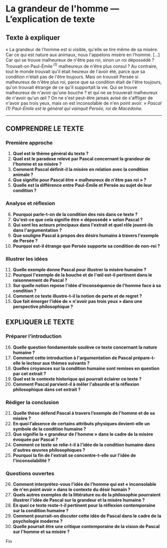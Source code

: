 # La grandeur de l'homme — L’explication de texte

## Texte à expliquer
« La grandeur de l'homme est si visible, qu'elle se tire même de sa misère. Car ce qui est nature aux animaux, nous l'appelons misère en l'homme. […] Car qui se trouve malheureux de n'être pas roi, sinon un roi dépossédé ? Trouvait-on Paul-Émile&#x202F;<sup>(1)</sup> malheureux de n'être plus consul ? Au contraire, tout le monde trouvait qu'il était heureux de l'avoir été, parce que sa condition n'était pas de l'être toujours. Mais on trouvait Persée si malheureux de n'être plus roi, parce que sa condition était de l'être toujours, qu'on trouvait étrange de ce qu'il supportait la vie. Qui se trouve malheureux de n'avoir qu'une bouche ? et qui ne se trouverait malheureux de n'avoir qu'un œil ? On ne s'est peut-être jamais avisé de s'affliger de n'avoir pas trois yeux, mais on est inconsolable de n'en point avoir. »
*Pascal*  
*(1) Paul-Émile est le général qui vainquit Persée, roi de Macédoine.*

---

## COMPRENDRE LE TEXTE

### Première approche

1. **Quel est le thème général du texte ?**  
2. **Quel est le paradoxe relevé par Pascal concernant la grandeur de l'homme et sa misère ?**  
3. **Comment Pascal définit-il la misère en relation avec la condition animale ?**  
4. **Que signifie pour Pascal être « malheureux de n'être pas roi » ?**  
5. **Quelle est la différence entre Paul-Émile et Persée au sujet de leur condition ?**  

### Analyse et réflexion

6. **Pourquoi parle-t-on de la condition des rois dans ce texte ?**  
7. **Qu'est-ce que cela signifie être « dépossédé » selon Pascal ?**  
8. **Qui sont les acteurs principaux dans l'extrait et quel rôle jouent-ils dans l'argumentation ?**  
9. **Que souligne Pascal à propos des désirs humains à travers l'exemple de Persée ?**  
10. **Pourquoi est-il étrange que Persée supporte sa condition de non-roi ?**  

### Illustrer les idées

11. **Quelle exemple donne Pascal pour illustrer la misère humaine ?**  
12. **Pourquoi l'exemple de la bouche et de l'œil est-il pertinent dans le raisonnement de Pascal ?**  
13. **Sur quelle notion repose l'idée d'inconséquence de l'homme face à sa condition ?**  
14. **Comment ce texte illustre-t-il la notion de perte et de regret ?**  
15. **Que fait émerger l'idée de « n'avoir pas trois yeux » dans une perspective philosophique ?**  

## EXPLIQUER LE TEXTE

### Préparer l’introduction

16. **Quelle question fondamentale soulève ce texte concernant la nature humaine ?**  
17. **Comment cette introduction à l'argumentation de Pascal prépare-t-elle le lecteur aux thèmes suivants ?**  
18. **Quelles croyances sur la condition humaine sont remises en question par cet extrait ?**  
19. **Quel est le contexte historique qui pourrait éclairer ce texte ?**  
20. **Comment Pascal parvient-il à mêler l'absurde et la réflexion philosophique dans cet extrait ?**  

### Rédiger la conclusion

21. **Quelle thèse défend Pascal à travers l’exemple de l'homme et de sa misère ?**  
22. **En quoi l’absence de certains attributs physiques devient-elle un symbole de la condition humaine ?**  
23. **Que signifie la « grandeur de l'homme » dans le cadre de la misère évoquée par Pascal ?**  
24. **Comment ce texte se relie-t-il à l'idée de la condition humaine dans d'autres œuvres philosophiques ?**  
25. **Pourquoi la fin de l'extrait se concentre-t-elle sur l'idée de l'inconsolabilité ?**  

### Questions ouvertes

26. **Comment interprétez-vous l'idée de l'homme qui est « inconsolable de n'en point avoir » dans le contexte du désir humain ?**  
27. **Quels autres exemples de la littérature ou de la philosophie pourraient illustrer l'idée de Pascal sur la grandeur et la misère humaine ?**  
28. **En quoi ce texte reste-t-il pertinent pour la réflexion contemporaine sur la condition humaine ?**  
29. **Comment pourrait-on discuter cette idée de Pascal dans le cadre de la psychologie moderne ?**  
30. **Quelle pourrait être une critique contemporaine de la vision de Pascal sur l'homme et sa misère ?**  

Fin